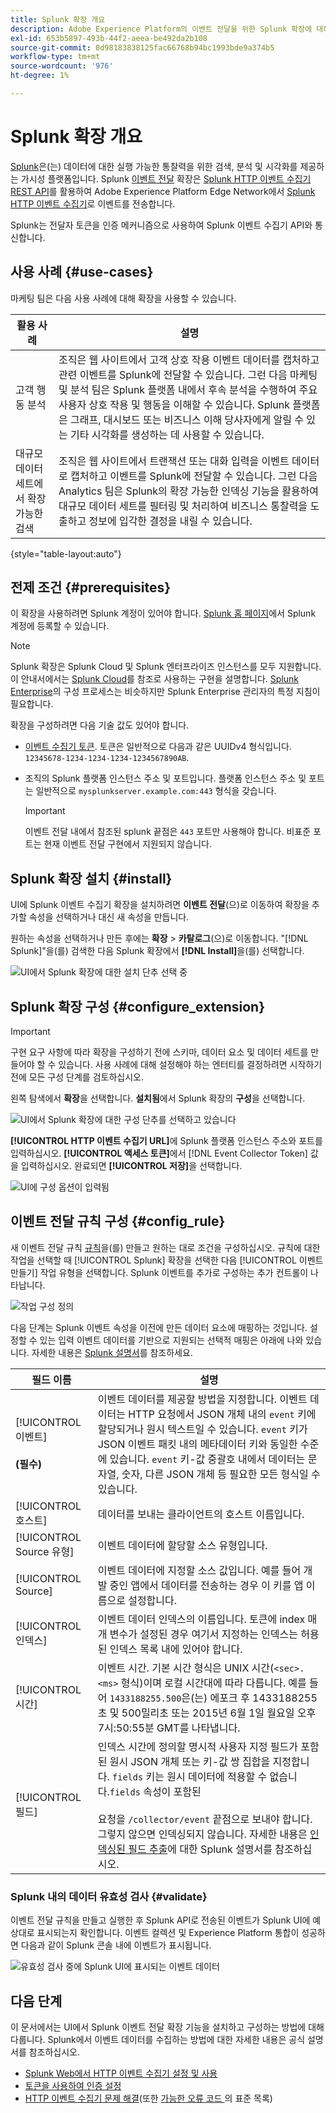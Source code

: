 ```yaml
---
title: Splunk 확장 개요
description: Adobe Experience Platform의 이벤트 전달을 위한 Splunk 확장에 대해 알아봅니다.
exl-id: 653b5897-493b-44f2-aeea-be492da2b108
source-git-commit: 0d98183838125fac66768b94bc1993bde9a374b5
workflow-type: tm+mt
source-wordcount: '976'
ht-degree: 1%

---
```


# Splunk 확장 개요

[Splunk](https://www.splunk.com)은(는) 데이터에 대한 실행 가능한 통찰력을 위한 검색, 분석 및 시각화를 제공하는 가시성 플랫폼입니다. Splunk [이벤트 전달](../../../ui/event-forwarding/overview.md) 확장은 [Splunk HTTP 이벤트 수집기 REST API](https://docs.splunk.com/Documentation/Splunk/8.2.5/Data/HECRESTendpoints)를 활용하여 Adobe Experience Platform Edge Network에서 [Splunk HTTP 이벤트 수집기](https://docs.splunk.com/Documentation/Splunk/8.2.5/Data/UsetheHTTPEventCollector)로 이벤트를 전송합니다.

Splunk는 전달자 토큰을 인증 메커니즘으로 사용하여 Splunk 이벤트 수집기 API와 통신합니다.

## 사용 사례 {#use-cases}

마케팅 팀은 다음 사용 사례에 대해 확장을 사용할 수 있습니다.

| 활용 사례 | 설명 |
| --- | --- |
| 고객 행동 분석 | 조직은 웹 사이트에서 고객 상호 작용 이벤트 데이터를 캡처하고 관련 이벤트를 Splunk에 전달할 수 있습니다. 그런 다음 마케팅 및 분석 팀은 Splunk 플랫폼 내에서 후속 분석을 수행하여 주요 사용자 상호 작용 및 행동을 이해할 수 있습니다. Splunk 플랫폼은 그래프, 대시보드 또는 비즈니스 이해 당사자에게 알릴 수 있는 기타 시각화를 생성하는 데 사용할 수 있습니다. |
| 대규모 데이터 세트에서 확장 가능한 검색 | 조직은 웹 사이트에서 트랜잭션 또는 대화 입력을 이벤트 데이터로 캡처하고 이벤트를 Splunk에 전달할 수 있습니다. 그런 다음 Analytics 팀은 Splunk의 확장 가능한 인덱싱 기능을 활용하여 대규모 데이터 세트를 필터링 및 처리하여 비즈니스 통찰력을 도출하고 정보에 입각한 결정을 내릴 수 있습니다. |

{style="table-layout:auto"}

## 전제 조건 {#prerequisites}

이 확장을 사용하려면 Splunk 계정이 있어야 합니다. [Splunk 홈 페이지](https://www.splunk.com/page/sign_up)에서 Splunk 계정에 등록할 수 있습니다.

>[!NOTE]
>
> Splunk 확장은 Splunk Cloud 및 Splunk 엔터프라이즈 인스턴스를 모두 지원합니다. 이 안내서에서는 [Splunk Cloud](https://www.splunk.com/en_us/products/splunk-cloud-platform.html)를 참조로 사용하는 구현을 설명합니다. [Splunk Enterprise](https://www.splunk.com/en_us/products/splunk-enterprise.html)의 구성 프로세스는 비슷하지만 Splunk Enterprise 관리자의 특정 지침이 필요합니다.

확장을 구성하려면 다음 기술 값도 있어야 합니다.

* [이벤트 수집기 토큰](https://docs.splunk.com/Documentation/Splunk/8.2.5/Data/UsetheHTTPEventCollector#Create_an_Event_Collector_token_on_Splunk_Cloud_Platform). 토큰은 일반적으로 다음과 같은 UUIDv4 형식입니다. `12345678-1234-1234-1234-1234567890AB`.
* 조직의 Splunk 플랫폼 인스턴스 주소 및 포트입니다. 플랫폼 인스턴스 주소 및 포트는 일반적으로 `mysplunkserver.example.com:443` 형식을 갖습니다.

  >[!IMPORTANT]
  >
  > 이벤트 전달 내에서 참조된 splunk 끝점은 `443` 포트만 사용해야 합니다. 비표준 포트는 현재 이벤트 전달 구현에서 지원되지 않습니다.

## Splunk 확장 설치 {#install}

UI에 Splunk 이벤트 수집기 확장을 설치하려면 **이벤트 전달**(으)로 이동하여 확장을 추가할 속성을 선택하거나 대신 새 속성을 만듭니다.

원하는 속성을 선택하거나 만든 후에는 **확장** > **카탈로그**(으)로 이동합니다. &quot;[!DNL Splunk]&quot;을(를) 검색한 다음 Splunk 확장에서 **[!DNL Install]**&#x200B;을(를) 선택합니다.

![UI에서 Splunk 확장에 대한 설치 단추 선택 중](../../../images/extensions/server/splunk/install.png)

## Splunk 확장 구성 {#configure_extension}

>[!IMPORTANT]
>
>구현 요구 사항에 따라 확장을 구성하기 전에 스키마, 데이터 요소 및 데이터 세트를 만들어야 할 수 있습니다. 사용 사례에 대해 설정해야 하는 엔터티를 결정하려면 시작하기 전에 모든 구성 단계를 검토하십시오.

왼쪽 탐색에서 **확장**&#x200B;을 선택합니다. **설치됨**&#x200B;에서 Splunk 확장의 **구성**&#x200B;을 선택합니다.

![UI에서 Splunk 확장에 대한 구성 단추를 선택하고 있습니다](../../../images/extensions/server/splunk/configure.png)

**[!UICONTROL HTTP 이벤트 수집기 URL]**&#x200B;에 Splunk 플랫폼 인스턴스 주소와 포트를 입력하십시오. **[!UICONTROL 액세스 토큰]**&#x200B;에서 [!DNL Event Collector Token] 값을 입력하십시오. 완료되면 **[!UICONTROL 저장]**&#x200B;을 선택합니다.

![UI에 구성 옵션이 입력됨](../../../images/extensions/server/splunk/input.png)

## 이벤트 전달 규칙 구성 {#config_rule}

새 이벤트 전달 규칙 [규칙](../../../ui/managing-resources/rules.md)을(를) 만들고 원하는 대로 조건을 구성하십시오. 규칙에 대한 작업을 선택할 때 [!UICONTROL Splunk] 확장을 선택한 다음 [!UICONTROL 이벤트 만들기] 작업 유형을 선택합니다. Splunk 이벤트를 추가로 구성하는 추가 컨트롤이 나타납니다.

![작업 구성 정의](../../../images/extensions/server/splunk/action-configurations.png)

다음 단계는 Splunk 이벤트 속성을 이전에 만든 데이터 요소에 매핑하는 것입니다. 설정할 수 있는 입력 이벤트 데이터를 기반으로 지원되는 선택적 매핑은 아래에 나와 있습니다. 자세한 내용은 [Splunk 설명서](https://docs.splunk.com/Documentation/Splunk/8.2.5/Data/FormateventsforHTTPEventCollector#Event_metadata)를 참조하세요.

| 필드 이름 | 설명 |
| --- | --- |
| [!UICONTROL 이벤트&#x200B;]<br><br>**(필수)** | 이벤트 데이터를 제공할 방법을 지정합니다. 이벤트 데이터는 HTTP 요청에서 JSON 개체 내의 `event` 키에 할당되거나 원시 텍스트일 수 있습니다. `event` 키가 JSON 이벤트 패킷 내의 메타데이터 키와 동일한 수준에 있습니다. `event` 키-값 중괄호 내에서 데이터는 문자열, 숫자, 다른 JSON 개체 등 필요한 모든 형식일 수 있습니다. |
| [!UICONTROL 호스트] | 데이터를 보내는 클라이언트의 호스트 이름입니다. |
| [!UICONTROL Source 유형] | 이벤트 데이터에 할당할 소스 유형입니다. |
| [!UICONTROL Source] | 이벤트 데이터에 지정할 소스 값입니다. 예를 들어 개발 중인 앱에서 데이터를 전송하는 경우 이 키를 앱 이름으로 설정합니다. |
| [!UICONTROL 인덱스] | 이벤트 데이터 인덱스의 이름입니다. 토큰에 index 매개 변수가 설정된 경우 여기서 지정하는 인덱스는 허용된 인덱스 목록 내에 있어야 합니다. |
| [!UICONTROL 시간] | 이벤트 시간. 기본 시간 형식은 UNIX 시간(`<sec>.<ms>` 형식)이며 로컬 시간대에 따라 다릅니다. 예를 들어 `1433188255.500`은(는) 에포크 후 1433188255초 및 500밀리초 또는 2015년 6월 1일 월요일 오후 7시:50:55분 GMT를 나타냅니다. |
| [!UICONTROL 필드] | 인덱스 시간에 정의할 명시적 사용자 지정 필드가 포함된 원시 JSON 개체 또는 키-값 쌍 집합을 지정합니다.  `fields` 키는 원시 데이터에 적용할 수 없습니다.`fields` 속성이 포함된 <br><br>요청을 `/collector/event` 끝점으로 보내야 합니다. 그렇지 않으면 인덱싱되지 않습니다. 자세한 내용은 [인덱싱된 필드 추출](https://docs.splunk.com/Documentation/Splunk/8.2.5/Data/IFXandHEC)에 대한 Splunk 설명서를 참조하십시오. |

### Splunk 내의 데이터 유효성 검사 {#validate}

이벤트 전달 규칙을 만들고 실행한 후 Splunk API로 전송된 이벤트가 Splunk UI에 예상대로 표시되는지 확인합니다. 이벤트 컬렉션 및 Experience Platform 통합이 성공하면 다음과 같이 Splunk 콘솔 내에 이벤트가 표시됩니다.

![유효성 검사 중에 Splunk UI에 표시되는 이벤트 데이터](../../../images/extensions/server/splunk/splunk-data.png)

## 다음 단계

이 문서에서는 UI에서 Splunk 이벤트 전달 확장 기능을 설치하고 구성하는 방법에 대해 다룹니다. Splunk에서 이벤트 데이터를 수집하는 방법에 대한 자세한 내용은 공식 설명서를 참조하십시오.

* [Splunk Web에서 HTTP 이벤트 수집기 설정 및 사용](https://docs.splunk.com/Documentation/Splunk/8.2.5/Data/UsetheHTTPEventCollector)
* [토큰을 사용하여 인증 설정](https://docs.splunk.com/Documentation/Splunk/8.2.5/Security/Setupauthenticationwithtokens#Prerequisites_for_activating_tokens)
* [HTTP 이벤트 수집기 문제 해결](https://docs.splunk.com/Documentation/Splunk/8.2.5/Data/TroubleshootHTTPEventCollector)&#x200B;(또한 [가능한 오류 코드 ](https://docs.splunk.com/Documentation/Splunk/8.2.5/Data/TroubleshootHTTPEventCollector#Possible_error_codes)의 표준 목록)
